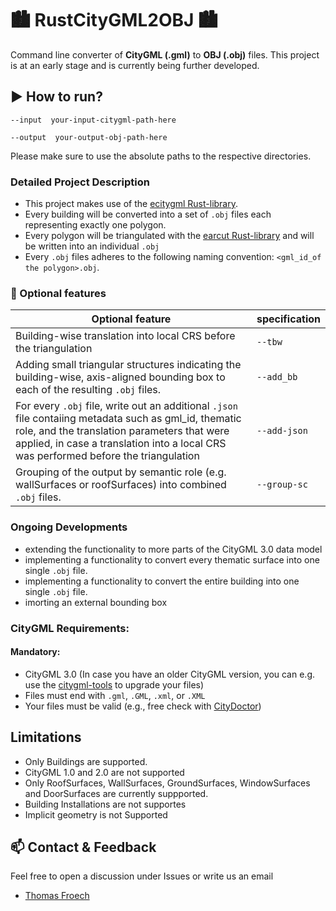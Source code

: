 # :cityscape: RustCityGML2OBJ :cityscape:
Command line converter of **CityGML (.gml)** to **OBJ (.obj)** files. This project is at an early stage and is currently being further developed.
## :arrow_forward: How to run?

  `--input  your-input-citygml-path-here` 
  
  `--output  your-output-obj-path-here` 

Please make sure to use the absolute paths to the respective directories.

### Detailed Project Description
+ This project makes use of the [ecitygml Rust-library](https://docs.rs/ecitygml/latest/ecitygml/).
+ Every building will be converted into a set of `.obj` files each representing exactly one polygon.
+ Every polygon will be triangulated with the [earcut Rust-library](https://github.com/ciscorn/earcut-rs) and will be written into an individual `.obj`
+ Every `.obj` files adheres to the following naming convention: `<gml_id_of the polygon>.obj`.

### :wrench: Optional features

| Optional feature                                                                                                                                                                                                                              | specification |
|-----------------------------------------------------------------------------------------------------------------------------------------------------------------------------------------------------------------------------------------------|------------|
| Building-wise translation into local CRS before the triangulation                                                                                                                                                                             | `--tbw`    |
| Adding small triangular structures indicating the building-wise, axis-aligned bounding box to each of the resulting `.obj` files.                                                                                                             | `--add_bb` |
| For every `.obj` file, write out an additional `.json` file contaiing metadata such as gml_id, thematic role, and the translation parameters that were applied, in case a translation into a local CRS was performed before the triangulation | `--add-json` |
| Grouping of the output by semantic role (e.g. wallSurfaces or roofSurfaces) into combined `.obj` files.                                                                                                                                       |`--group-sc` |

### Ongoing Developments
+ extending the functionality to more parts of the CityGML 3.0 data model
+ implementing a functionality to convert every thematic surface into one single `.obj` file.
+ implementing a functionality to convert the entire building into one single `.obj` file.
+ imorting an external bounding box
  

### CityGML Requirements:

#### Mandatory:

+ CityGML 3.0 (In case you have an older CityGML version, you can e.g. use the [citygml-tools](https://github.com/citygml4j/citygml-tools) to upgrade your files)
+ Files must end with `.gml`, `.GML`, `.xml`, or `.XML`
+ Your files must be valid (e.g., free check with [CityDoctor](https://transfer.hft-stuttgart.de/gitlab/citydoctor/citydoctor2))
 
## Limitations

+ Only Buildings are supported.
+ CityGML 1.0 and 2.0 are not supported
+ Only RoofSurfaces, WallSurfaces, GroundSurfaces, WindowSurfaces and DoorSurfaces are currently suppported.
+ Building Installations are not supportes
+ Implicit geometry is not Supported


## :mailbox: Contact & Feedback

Feel free to open a discussion under Issues or write us an email

- [Thomas Froech](thomas.froech@tum.de)
